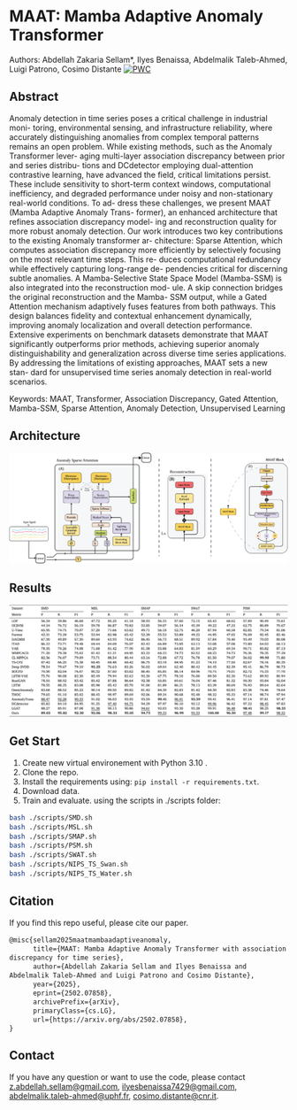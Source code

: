 # MAAT: Mamba Adaptive Anomaly Transformer
Authors: Abdellah Zakaria Sellam*, Ilyes Benaissa, Abdelmalik Taleb-Ahmed, Luigi
Patrono, Cosimo Distante
[![PWC](https://img.shields.io/endpoint.svg?url=https://paperswithcode.com/badge/maat-mamba-adaptive-anomaly-transformer-with/anomaly-detection-on-smd)](https://paperswithcode.com/sota/anomaly-detection-on-smd?p=maat-mamba-adaptive-anomaly-transformer-with)
## Abstract
Anomaly detection in time series poses a critical challenge in industrial moni-
toring, environmental sensing, and infrastructure reliability, where accurately
distinguishing anomalies from complex temporal patterns remains an open
problem. While existing methods, such as the Anomaly Transformer lever-
aging multi-layer association discrepancy between prior and series distribu-
tions and DCdetector employing dual-attention contrastive learning, have
advanced the field, critical limitations persist. These include sensitivity
to short-term context windows, computational inefficiency, and degraded
performance under noisy and non-stationary real-world conditions. To ad-
dress these challenges, we present MAAT (Mamba Adaptive Anomaly Trans-
former), an enhanced architecture that refines association discrepancy model-
ing and reconstruction quality for more robust anomaly detection. Our work
introduces two key contributions to the existing Anomaly transformer ar-
chitecture: Sparse Attention, which computes association discrepancy more
efficiently by selectively focusing on the most relevant time steps. This re-
duces computational redundancy while effectively capturing long-range de-
pendencies critical for discerning subtle anomalies. A Mamba-Selective State
Space Model (Mamba-SSM) is also integrated into the reconstruction mod-
ule. A skip connection bridges the original reconstruction and the Mamba-
SSM output, while a Gated Attention mechanism adaptively fuses features
from both pathways. This design balances fidelity and contextual enhancement dynamically, 
improving anomaly localization and overall detection performance. 
Extensive experiments on benchmark datasets demonstrate that
MAAT significantly outperforms prior methods, achieving superior anomaly
distinguishability and generalization across diverse time series applications.
By addressing the limitations of existing approaches, MAAT sets a new stan-
dard for unsupervised time series anomaly detection in real-world scenarios.

Keywords:  MAAT, Transformer, Association Discrepancy, Gated Attention, Mamba-SSM, Sparse Attention, Anomaly Detection, Unsupervised Learning

## Architecture
![alt text](img/full_maat.png)

## Results
![alt text](img/results.png)

## Get Start
1. Create new virtual environement with Python 3.10 .
2. Clone the repo.
3. Install the requirements using: ```pip install -r requirements.txt```.
4. Download data.
5. Train and evaluate. using the scripts in ./scripts folder:
```bash
bash ./scripts/SMD.sh
bash ./scripts/MSL.sh
bash ./scripts/SMAP.sh
bash ./scripts/PSM.sh
bash ./scripts/SWAT.sh
bash ./scripts/NIPS_TS_Swan.sh
bash ./scripts/NIPS_TS_Water.sh
```
## Citation
If you find this repo useful, please cite our paper.

```
@misc{sellam2025maatmambaadaptiveanomaly,
      title={MAAT: Mamba Adaptive Anomaly Transformer with association discrepancy for time series}, 
      author={Abdellah Zakaria Sellam and Ilyes Benaissa and Abdelmalik Taleb-Ahmed and Luigi Patrono and Cosimo Distante},
      year={2025},
      eprint={2502.07858},
      archivePrefix={arXiv},
      primaryClass={cs.LG},
      url={https://arxiv.org/abs/2502.07858}, 
}
```
## Contact
If you have any question or want to use the code, please contact z.abdellah.sellam@gmail.com, ilyesbenaissa7429@gmail.com, abdelmalik.taleb-ahmed@uphf.fr, cosimo.distante@cnr.it.
